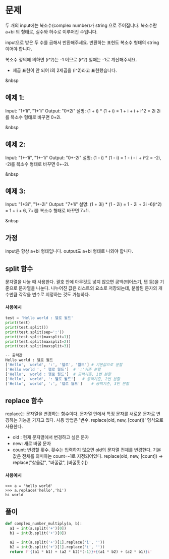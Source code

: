 # 문제
두 개의 input에는 복소수(complex number)가 string 으로 주어집니다.
복소수란 a+bi 의 형태로, 실수와 허수로 이루어진 수입니다.

input으로 받은 두 수를 곱해서 반환해주세요.
반환하는 표현도 복소수 형태의 string 이어야 합니다.

복소수 정의에 의하면 (i^2)는 -1 이므로 (i^2) 일때는 -1로 계산해주세요.

* 제곱 표현이 안 되어 i의 2제곱을 (i^2)라고 표현했습니다.

&nbsp

## 예제 1:
Input: "1+1i", "1+1i"
Output: "0+2i"
설명: 
(1 + i) * (1 + i) = 1 + i + i + i^2 = 2i 
2i를 복소수 형태로 바꾸면 0+2i.

&nbsp

## 예제 2:
Input: "1+-1i", "1+-1i"
Output: "0+-2i"
설명: 
(1 - i) * (1 - i) = 1 - i - i + i^2 = -2i, 
-2i를 복소수 형태로 바꾸면 0+-2i.

&nbsp

## 예제 3:
Input: "1+3i", "1+-2i"
Output: "7+1i"
설명: 
(1 + 3i) * (1 - 2i) = 1 - 2i + 3i -6(i^2) = 1 + i + 6, 
7+i를 복소수 형태로 바꾸면 7+1i.

&nbsp

## 가정
input은 항상 a+bi 형태입니다.
output도 a+bi 형태로 나와야 합니다.

## split 함수
문자열을 나눌 때 사용한다. 괄호 안에 아무것도 넣지 않으면 공백(띄어쓰기, 탭 등)을 기준으로 문자열을 나눈다. 나누어진 값은 리스트의 요소로 저장되는데, 분할된 문자의 개수만큼 각각을 변수로 지정하는 것도 가능하다. 
#### 사용예시
```python
test = 'Hello world : 헬로 월드'
print(test)
print(test.split())
print(test.split(sep=':'))
print(test.split(maxsplit=1))
print(test.split(maxsplit=2))
print(test.split(maxsplit=3))

-- 출력값
Hello world : 헬로 월드
['Hello', 'world', ':', '헬로', '월드']	# 기본값으로 분할
['Hello world ', ' 헬로 월드']	# ':'기준 분할
['Hello', 'world : 헬로 월드']	# 공백기준, 1번 분할
['Hello', 'world', ': 헬로 월드']	# 공백기준, 2번 분할
['Hello', 'world', ':', '헬로 월드']	# 공백기준, 3번 분할
```

## replace 함수
replace는 문자열을 변경하는 함수이다. 문자열 안에서 특정 문자를 새로운 문자로 변경하는 기능을 가지고 있다. 사용 방법은 '변수. replace(old, new, [count])' 형식으로 사용한다.
- old : 현재 문자열에서 변경하고 싶은 문자
- new: 새로 바꿀 문자
- count: 변경할 횟수. 횟수는 입력하지 않으면 old의 문자열 전체를 변경한다. 기본값은 전체를 의미하는 count=-1로 지정되어있다. 
replace(old, new, [count]) -> replace("찾을값", "바꿀값", [바꿀횟수])
#### 사용예시
```
>>> a = 'hello world'
>>> a.replace('hello','hi')
hi world
```

## 풀이
```python
def complex_number_multiply(a, b):
  a1 = int(a.split('+')[0])
  b1 = int(b.split('+')[0])

  a2 = int(a.split('+')[1].replace('i', ''))
  b2 = int(b.split('+')[1].replace('i', ''))
  return f'{(a1 * b1) + (a2 * b2)*(-1)}+{(a1 * b2) + (a2 * b1)}i' 
```
